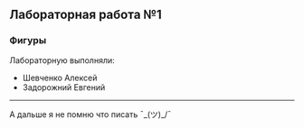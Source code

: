 ## Лабораторная работа №1 ##
### Фигуры ####

Лабораторную выполняли:
* Шевченко Алексей
* Задорожний Евгений

***
А дальше я не помню что писать ¯\_(ツ)_/¯
